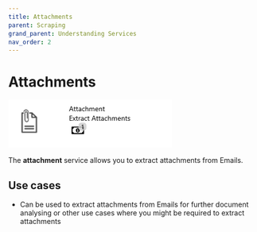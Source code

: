 ```yaml
---
title: Attachments
parent: Scraping
grand_parent: Understanding Services
nav_order: 2
---
```


# Attachments

![](<../../.gitbook/assets/31 (1) (1).png>)

The **attachment** service allows you to extract attachments from Emails.

## Use cases

* Can be used to extract attachments from Emails for further document analysing or other use cases where you might be required to extract attachments
